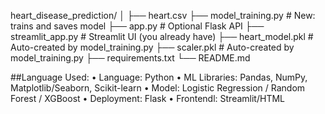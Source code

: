 heart_disease_prediction/
│
├── heart.csv
├── model_training.py         # New: trains and saves model
├── app.py                    # Optional Flask API
├── streamlit_app.py          # Streamlit UI (you already have)
├── heart_model.pkl           # Auto-created by model_training.py
├── scaler.pkl                # Auto-created by model_training.py
├── requirements.txt
└── README.md


##Language Used:
•	Language: Python
•	ML Libraries: Pandas, NumPy, Matplotlib/Seaborn, Scikit-learn
•	Model: Logistic Regression / Random Forest / XGBoost
•	Deployment: Flask 
•	Frontendl: Streamlit/HTML 

